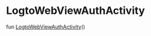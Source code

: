 # LogtoWebViewAuthActivity


fun [LogtoWebViewAuthActivity](-logto-web-view-auth-activity-constructor)()
